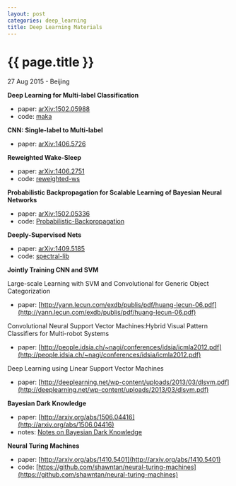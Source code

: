 ```yaml
---
layout: post
categories: deep_learning
title: Deep Learning Materials
---
```


{{ page.title }}
================

<p class="meta">27 Aug 2015 - Beijing</p>

**Deep Learning for Multi-label Classification**

- paper: [arXiv:1502.05988](http://arxiv.org/abs/1502.05988)
- code: [maka](http://meka.sourceforge.net)

**CNN: Single-label to Multi-label**

- paper: [arXiv:1406.5726](http://arxiv.org/abs/1406.5726)

**Reweighted Wake-Sleep**

- paper: [arXiv:1406.2751](http://arxiv.org/abs/1406.2751)
- code: [reweighted-ws](https://github.com/jbornschein/reweighted-ws)

**Probabilistic Backpropagation for Scalable Learning of Bayesian Neural Networks**

- paper: [arXiv:1502.05336](http://arxiv.org/abs/1502.05336)
- code: [Probabilistic-Backpropagation](https://github.com/HIPS/Probabilistic-Backpropagation)

**Deeply-Supervised Nets**

- paper: [arXiv:1409.5185](http://arxiv.org/abs/1409.5185)
- code: [spectral-lib](https://github.com/mbhenaff/spectral-lib)

**Jointly Training CNN and SVM**

Large-scale Learning with SVM and Convolutional for Generic Object Categorization

- paper: [http://yann.lecun.com/exdb/publis/pdf/huang-lecun-06.pdf](http://yann.lecun.com/exdb/publis/pdf/huang-lecun-06.pdf)

Convolutional Neural Support Vector Machines:Hybrid Visual Pattern Classifiers for Multi-robot Systems

- paper: [http://people.idsia.ch/~nagi/conferences/idsia/icmla2012.pdf](http://people.idsia.ch/~nagi/conferences/idsia/icmla2012.pdf)

Deep Learning using Linear Support Vector Machines

- paper: [http://deeplearning.net/wp-content/uploads/2013/03/dlsvm.pdf](http://deeplearning.net/wp-content/uploads/2013/03/dlsvm.pdf)

**Bayesian Dark Knowledge**

- paper: [http://arxiv.org/abs/1506.04416](http://arxiv.org/abs/1506.04416)
- notes: [Notes on Bayesian Dark Knowledge](https://www.evernote.com/shard/s189/sh/92cc4cbf-285e-4038-af08-c6d9e4aee6ea/d505237e82dc81be9859bc82f3902f9f)

**Neural Turing Machines**

- paper: [http://arxiv.org/abs/1410.5401](http://arxiv.org/abs/1410.5401)
- code: [https://github.com/shawntan/neural-turing-machines](https://github.com/shawntan/neural-turing-machines)
